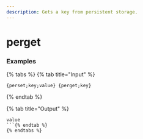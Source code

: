 ```yaml
---
description: Gets a key from persistent storage.
---
```


# perget <key>

### Examples

{% tabs %}
{% tab title="Input" %}
```text
{perset;key;value} {perget;key}
```
{% endtab %}

{% tab title="Output" %}
```text
value
```{% endtab %}
{% endtabs %}